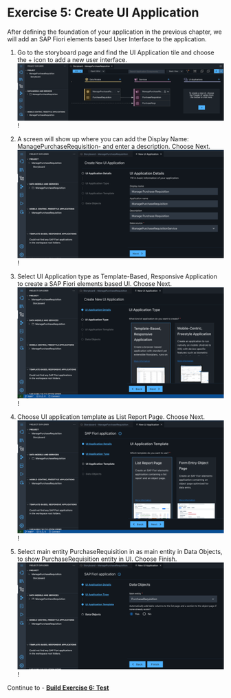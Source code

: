 # Exercise 5: Create UI Application
After defining the foundation of your application in the previous chapter, we will add an SAP Fiori elements based User Interface to the application.

1. Go to the storyboard page and find the UI Application tile and choose the + icon to add a new user interface.
![](images/UI_001.png)!

2. A screen will show up where you can add the Display Name: ManagePurchaseRequisition-<Your-User-ID> and enter a description. Choose Next.
![](images/UI_002.png)!

3. Select UI Application type as Template-Based, Responsive Application to create a SAP Fiori elements based UI. Choose Next.
![](images/UI_003.png)!

4. Choose UI application template as List Report Page. Choose Next.
![](images/UI_004.png)!

5. Select main entity PurchaseRequisition in as main entity in Data Objects, to show PurchaseRequisition entity in UI. Choose Finish.
![](images/UI_005.png)!

Continue to - **[Build Exercise 6: Test](../../../buildcode/exercises/ex6/README.md)**
